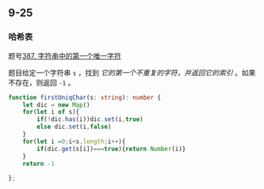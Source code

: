 ## 9-25

### 哈希表

题号[387. 字符串中的第一个唯一字符](https://leetcode.cn/problems/first-unique-character-in-a-string/)

题目给定一个字符串 `s` ，找到 *它的第一个不重复的字符，并返回它的索引* 。如果不存在，则返回 `-1` 。

```ts
function firstUniqChar(s: string): number {
    let dic = new Map()
    for(let i of s){
        if(!dic.has(i))dic.set(i,true)
        else dic.set(i,false)
    }
    for(let i =0;i<s.length;i++){
        if(dic.get(s[i])===true){return Number(i)}
    }
    return -1
    
};
```

